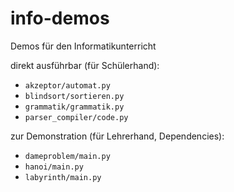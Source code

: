 # info-demos
Demos für den Informatikunterricht

direkt ausführbar (für Schülerhand):
- `akzeptor/automat.py`
- `blindsort/sortieren.py`
- `grammatik/grammatik.py`
- `parser_compiler/code.py`

zur Demonstration (für Lehrerhand, Dependencies):
- `dameproblem/main.py`
- `hanoi/main.py`
- `labyrinth/main.py`